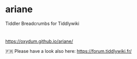 # ariane
Tiddler Breadcrumbs for Tiddlywiki 
#
https://oxydum.github.io/ariane/


🇫🇷 Please have a look also here: https://forum.tiddlywiki.fr/
